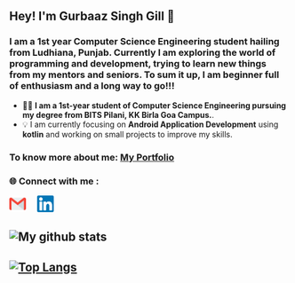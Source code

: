 <!--
### Hi there 👋

**gurbaaz19/gurbaaz19** is a ✨ _special_ ✨ repository because its `README.md` (this file) appears on your GitHub profile.

Here are some ideas to get you started:

- 🔭 I’m currently working on ...
- 🌱 I’m currently learning ...
- 👯 I’m looking to collaborate on ...
- 🤔 I’m looking for help with ...
- 💬 Ask me about ...
- 📫 How to reach me: ...
- 😄 Pronouns: ...
- ⚡ Fun fact: ...
-->


## Hey! I'm Gurbaaz Singh Gill 🙌
### I am a 1st year Computer Science Engineering student hailing from Ludhiana, Punjab. Currently I am exploring the world of programming and development, trying to learn new things from my mentors and seniors. To sum it up, I am beginner full of enthusiasm and a long way to go!!!
- 👨‍🎓 **I am a 1st-year student of Computer Science Engineering pursuing my degree from BITS Pilani, KK Birla Goa Campus.**.
- 💡 I am currently focusing on **Android Application Development** using **kotlin** and working on small projects to improve my skills.
### To know more about me: <a href="https://gurbaaz19.github.io/MyPortfolio/portfolio" target="_blank">My Portfolio</a>
### 🌐 Connect with me : 
 <a href="mailto:gurbaaz19@gmail.com"><img src="https://github.com/deut-erium/deut-erium/blob/master/assets/gmail.svg" width="30px" alt="mail"></a> &nbsp; &nbsp;
  <a href="https://www.linkedin.com/in/gurbaaz19/" target="_blank"><img src="https://github.com/deut-erium/deut-erium/blob/master/assets/linkedin.svg" width="30px" alt="LinkedIn"></a> &nbsp; &nbsp;

## ![My github stats](https://github-readme-stats.vercel.app/api?username=gurbaaz19)
## [![Top Langs](https://github-readme-stats.vercel.app/api/top-langs/?username=gurbaaz19)](https://github.com/gurbaaz19/github-readme-stats)
